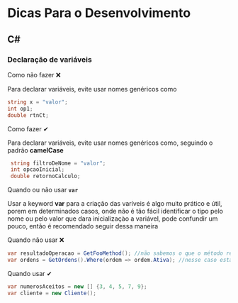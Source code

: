 # Dicas Para o Desenvolvimento

## C#

### Declaração de variáveis

Como não fazer ❌

Para declarar variáveis, evite usar nomes genéricos como 

``` C#
string x = "valor";
int op1;
double rtnCt;
```

Como fazer ✔

Para declarar variáveis, evite usar nomes genéricos como, seguindo o padrão
 **camelCase**

```C#
 string filtroDeNome = "valor";
 int opcaoInicial;
 double retornoCalculo;
```

Quando ou não usar **`var`**

Usar a keyword **var** para a criação das varíveis é algo muito prático e útil, porem em determinados casos, onde não é tão fácil identificar o tipo pelo nome ou pelo valor que dara inicializaçào a variável, pode confundir um pouco, então é recomendado seguir dessa maneira

Quando não usar ❌

```C#
var resultadoOperacao = GetFooMethod(); //não sabemos o que o método retorna
var ordens = GetOrdens().Where(ordem => ordem.Ativa); //nesse caso estamos apenas atribuindo as ordens com valor de Ativo = true 
```

Quando usar ✔

```C#
var numerosAceitos = new [] {3, 4, 5, 7, 9};
var cliente = new Cliente();
```